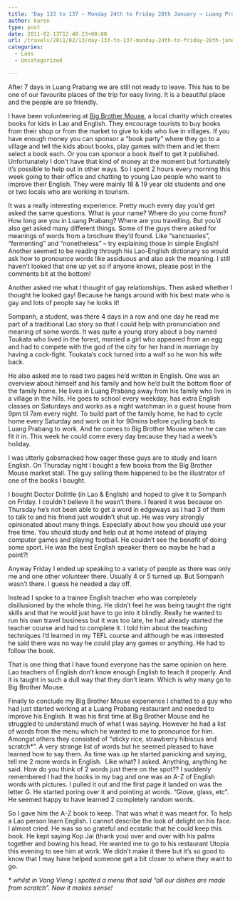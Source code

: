 ```yaml
---
title: 'Day 133 to 137 – Monday 24th to Friday 28th January – Luang Prabang – volunteering at Big Brother Mouse'
author: karen
type: post
date: 2011-02-13T12:40:23+00:00
url: /travels/2011/02/13/day-133-to-137-monday-24th-to-friday-28th-january-luang-prabang-volunteering-at-big-brother-mouse/
categories:
  - Laos
  - Uncategorized

---
```

After 7 days in Luang Prabang we are still not ready to leave. This has to be one of our favourite places of the trip for easy living. It is a beautiful place and the people are so friendly. 

I have been volunteering at [Big Brother Mouse][1], a local charity which creates books for kids in Lao and English. They encourage tourists to buy books from their shop or from the market to give to kids who live in villages. If you have enough money you can sponsor a “book party” where they go to a village and tell the kids about books, play games with them and let them select a book each. Or you can sponsor a book itself to get it published. Unfortunately I don’t have that kind of money at the moment but fortunately it’s possible to help out in other ways. So I spent 2 hours every morning this week going to their office and chatting to young Lao people who want to improve their English. They were mainly 18 & 19 year old students and one or two locals who are working in tourism.

It was a really interesting experience. Pretty much every day you’d get asked the same questions. What is your name? Where do you come from? How long are you in Luang Prabang? Where are you travelling. But you’d also get asked many different things. Some of the guys there asked for meanings of words from a brochure they’d found. Like “sanctuaries”, “fermenting” and “nonetheless” – try explaining those in simple English! Another seemed to be reading through his Lao-English dictionary so would ask how to pronounce words like assiduous and also ask the meaning. I still haven’t looked that one up yet so if anyone knows, please post in the comments bit at the bottom!

Another asked me what I thought of gay relationships. Then asked whether I thought he looked gay! Because he hangs around with his best mate who is gay and lots of people say he looks it! 

Sompanh, a student, was there 4 days in a row and one day he read me part of a traditional Lao story so that I could help with pronunciation and meaning of some words. It was quite a young story about a boy named Toukata who lived in the forest, married a girl who appeared from an egg and had to compete with the god of the city for her hand in marriage by having a cock-fight. Toukata’s cock turned into a wolf so he won his wife back. 

He also asked me to read two pages he’d written in English. One was an overview about himself and his family and how he’d built the bottom floor of the family home. He lives in Luang Prabang away from his family who live in a village in the hills. He goes to school every weekday, has extra English classes on Saturdays and works as a night watchman in a guest house from 9pm til 7am every night. To build part of the family home, he had to cycle home every Saturday and work on it for 90mins before cycling back to Luang Prabang to work. And he comes to Big Brother Mouse when he can fit it in. This week he could come every day because they had a week’s holiday. 

I was utterly gobsmacked how eager these guys are to study and learn English. On Thursday night I bought a few books from the Big Brother Mouse market stall. The guy selling them happened to be the illustrator of one of the books I bought. 

I bought Doctor Dolittle (in Lao & English) and hoped to give it to Sompanh on Friday. I couldn’t believe it he wasn’t there. I feared it was because on Thursday he’s not been able to get a word in edgeways as I had 3 of them to talk to and his friend just wouldn’t shut up. He was very strongly opinionated about many things. Especially about how you should use your free time. You should study and help out at home instead of playing computer games and playing football. He couldn’t see the benefit of doing some sport. He was the best English speaker there so maybe he had a point?!

Anyway Friday I ended up speaking to a variety of people as there was only me and one other volunteer there. Usually 4 or 5 turned up. But Sompanh wasn’t there. I guess he needed a day off.

Instead I spoke to a trainee English teacher who was completely disillusioned by the whole thing. He didn’t feel he was being taught the right skills and that he would just have to go into it blindly. Really he wanted to run his own travel business but it was too late, he had already started the teacher course and had to complete it. I told him about the teaching techniques I’d learned in my TEFL course and although he was interested he said there was no way he could play any games or anything. He had to follow the book.

That is one thing that I have found everyone has the same opinion on here. Lao teachers of English don’t know enough English to teach it properly. And it is taught in such a dull way that they don’t learn. Which is why many go to Big Brother Mouse.

Finally to conclude my Big Brother Mouse experience I chatted to a guy who had just started working at a Luang Prabang restaurant and needed to improve his English. It was his first time at Big Brother Mouse and he struggled to understand much of what I was saying. However he had a list of words from the menu which he wanted to me to pronounce for him. Amongst others they consisted of “sticky rice, strawberry hibiscus and scratch*”. A very strange list of words but he seemed pleased to have learned how to say them. As time was up he started panicking and saying, tell me 2 more words in English.&nbsp; Like what? I asked. Anything, anything he said. How do you think of 2 words just there on the spot?? I suddenly remembered I had the books in my bag and one was an A-Z of English words with pictures. I pulled it out and the first page it landed on was the letter G. He started poring over it and pointing at words. “Glove, glass, etc”. He seemed happy to have learned 2 completely random words. 

So I gave him the A-Z book to keep. That was what it was meant for. To help a Lao person learn English. I cannot describe the look of delight on his face. I almost cried. He was so so grateful and ecstatic that he could keep this book. He kept saying Kop Jai (thank you) over and over with his palms together and bowing his head. He wanted me to go to his restaurant Utopia this evening to see him at work. We didn’t make it there but it’s so good to know that I may have helped someone get a bit closer to where they want to go. 

_* whilst in Vang Vieng I spotted a menu that said “all our dishes are made from scratch”. Now it makes sense!_

 [1]: http://www.bigbrothermouse.com/